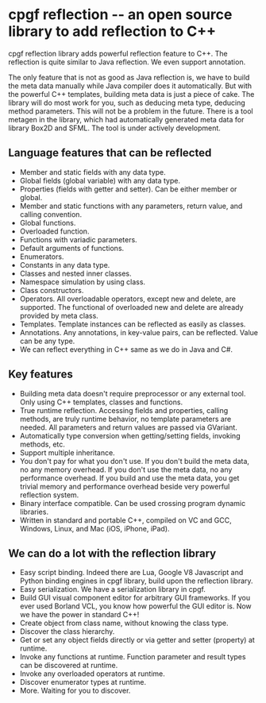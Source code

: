 <!--notoc-->

# cpgf reflection -- an open source library to add reflection to C++

cpgf reflection library adds powerful reflection feature to C++. The reflection is quite similar to Java reflection. We even support annotation.

The only feature that is not as good as Java reflection is, we have to build the meta data manually while Java compiler does it automatically. But with the powerful C++ templates, building meta data is just a piece of cake. The library will do most work for you, such as deducing meta type, deducing method parameters. This will not be a problem in the future. There is a tool metagen in the library, which had automatically generated meta data for library Box2D and SFML. The tool is under actively development.

## Language features that can be reflected
  * Member and static fields with any data type.
  * Global fields (global variable) with any data type.
  * Properties (fields with getter and setter). Can be either member or global.
  * Member and static functions with any parameters, return value, and calling convention.
  * Global functions.
  * Overloaded function.
  * Functions with variadic parameters.
  * Default arguments of functions.
  * Enumerators.
  * Constants in any data type.
  * Classes and nested inner classes.
  * Namespace simulation by using class.
  * Class constructors.
  * Operators. All overloadable operators, except new and delete, are supported. The functional of overloaded new and delete are already provided by meta class.
  * Templates. Template instances can be reflected as easily as classes.
  * Annotations. Any annotations, in key-value pairs, can be reflected. Value can be any type.
  * We can reflect everything in C++ same as we do in Java and C#.

## Key features
  * Building meta data doesn't require preprocessor or any external tool. Only using C++ templates, classes and functions.
  * True runtime reflection. Accessing fields and properties, calling methods, are truly runtime behavior, no template parameters are needed. All parameters and return values are passed via GVariant.
  * Automatically type conversion when getting/setting fields, invoking methods, etc.
  * Support multiple inheritance.
  * You don't pay for what you don't use. If you don't build the meta data, no any memory overhead. If you don't use the meta data, no any performance overhead. If you build and use the meta data, you get trivial memory and performance overhead beside very powerful reflection system.
  * Binary interface compatible. Can be used crossing program dynamic libraries.
  * Written in standard and portable C++, compiled on VC and GCC, Windows, Linux, and Mac (iOS, iPhone, iPad).

## We can do a lot with the reflection library
  * Easy script binding. Indeed there are Lua, Google V8 Javascript and Python binding engines in cpgf library, build upon the reflection library.
  * Easy serialization. We have a serialization library in cpgf.
  * Build GUI visual component editor for arbitrary GUI frameworks. If you ever used Borland VCL, you know how powerful the GUI editor is. Now we have the power in standard C++!
  * Create object from class name, without knowing the class type.
  * Discover the class hierarchy.
  * Get or set any object fields directly or via getter and setter (property) at runtime.
  * Invoke any functions at runtime. Function parameter and result types can be discovered at runtime.
  * Invoke any overloaded operators at runtime.
  * Discover enumerator types at runtime.
  * More. Waiting for you to discover.
